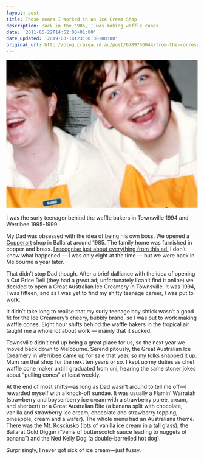```yaml
---
layout: post
title: Those Years I Worked in an Ice Cream Shop
description: Back in the '90s, I was making waffle cones.
date: '2011-06-22T14:52:00+01:00'
date_updated: '2019-03-14T23:00:00+00:00'
original_url: http://blog.craiga.id.au/post/6789756044/from-the-correspondence-about-the-previous-post
---
```

 ![](/tumblr_files/tumblr_ln72jeHheS1qz5pmso1_1280.jpg)  

I was the surly teenager behind the waffle bakers in Townsville 1994 and Werribee 1995-1999.

My Dad was obsessed with the idea of being his own boss. We opened a [Copperart](http://www.youtube.com/watch?v=jE0-f8CinTM) shop in Ballarat around 1985. The family home was furnished in copper and brass. [I recognise just about everything from this ad.](http://www.youtube.com/watch?v=K8Frf18IntM) I don’t know what happened — I was only eight at the time — but we were back in Melbourne a year later.

That didn’t stop Dad though. After a brief dalliance with the idea of opening a Cut Price Deli (they had a _great_ ad; unfortunately I can’t find it online) we decided to open a Great Australian Ice Creamery in Townsville. It was 1994, I was fifteen, and as I was yet to find my shitty teenage career, I was put to work.

It didn’t take long to realise that my surly teenage boy shtick wasn’t a good fit for the Ice Creamery’s cheery, bubbly brand, so I was put to work making waffle cones. Eight hour shifts behind the waffle bakers in the tropical air taught me a whole lot about work — mainly that it sucked.

Townsville didn’t end up being a great place for us, so the next year we moved back down to Melbourne. Serendipitously, the Great Australian Ice Creamery in Werribee came up for sale that year, so my folks snapped it up. Mum ran that shop for the next ten years or so. I kept up my duties as chief waffle cone maker until I graduated from uni, hearing the same stoner jokes about “pulling cones” at least weekly.

At the end of most shifts—as long as Dad wasn’t around to tell me off—I rewarded myself with a knock-off sundae. It was usually a Flamin’ Warratah (strawberry and boysenberry ice cream with a strawberry pureé, cream, and sherbert) or a Great Australian Bite (a banana split with chocolate, vanilla and strawberry ice cream, chocolate and strawberry topping, pineapple, cream and a wafer). The whole menu had an Australiana theme. There was the Mt. Kosciusko (lots of vanilla ice cream in a tall glass), the Ballarat Gold Digger (“veins of butterscotch sauce leading to nuggets of banana”) and the Ned Kelly Dog (a double-barrelled hot dog).

Surprisingly, I never got sick of ice cream—just fussy.
